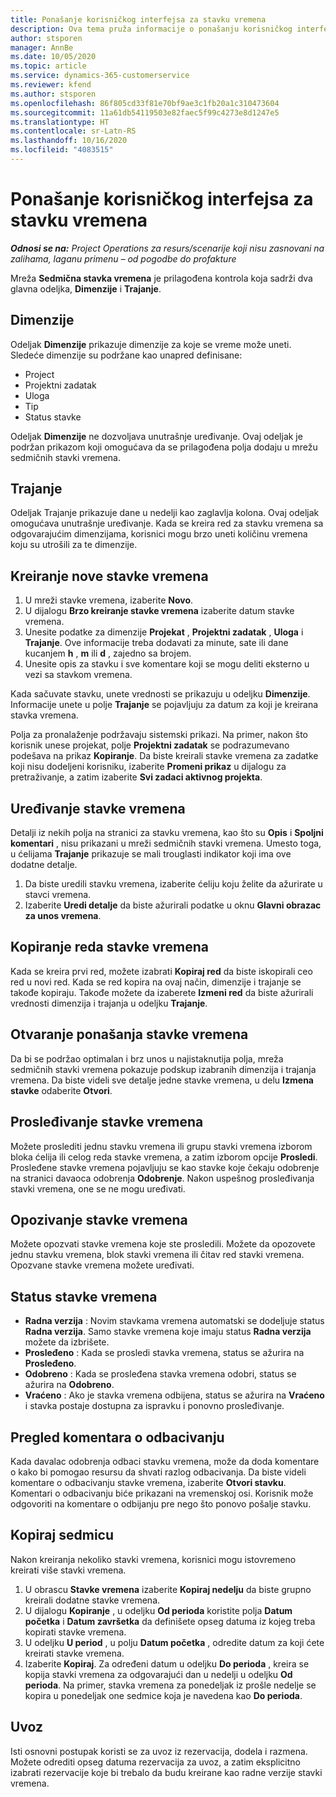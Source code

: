 ```yaml
---
title: Ponašanje korisničkog interfejsa za stavku vremena
description: Ova tema pruža informacije o ponašanju korisničkog interfejsa za stavku vremena.
author: stsporen
manager: AnnBe
ms.date: 10/05/2020
ms.topic: article
ms.service: dynamics-365-customerservice
ms.reviewer: kfend
ms.author: stsporen
ms.openlocfilehash: 86f805cd33f81e70bf9ae3c1fb20a1c310473604
ms.sourcegitcommit: 11a61db54119503e82faec5f99c4273e8d1247e5
ms.translationtype: HT
ms.contentlocale: sr-Latn-RS
ms.lasthandoff: 10/16/2020
ms.locfileid: "4083515"
---
```

# <a name="time-entry-ui-behavior"></a>Ponašanje korisničkog interfejsa za stavku vremena

_**Odnosi se na:** Project Operations za resurs/scenarije koji nisu zasnovani na zalihama, laganu primenu – od pogodbe do profakture_


Mreža **Sedmična stavka vremena** je prilagođena kontrola koja sadrži dva glavna odeljka, **Dimenzije** i **Trajanje**.

## <a name="dimensions"></a>Dimenzije
Odeljak **Dimenzije** prikazuje dimenzije za koje se vreme može uneti. Sledeće dimenzije su podržane kao unapred definisane:

  - Project
  - Projektni zadatak
  - Uloga
  - Tip
  - Status stavke

Odeljak **Dimenzije** ne dozvoljava unutrašnje uređivanje. Ovaj odeljak je podržan prikazom koji omogućava da se prilagođena polja dodaju u mrežu sedmičnih stavki vremena.

## <a name="duration"></a>Trajanje
Odeljak Trajanje prikazuje dane u nedelji kao zaglavlja kolona. Ovaj odeljak omogućava unutrašnje uređivanje. Kada se kreira red za stavku vremena sa odgovarajućim dimenzijama, korisnici mogu brzo uneti količinu vremena koju su utrošili za te dimenzije.

## <a name="create-a-new-time-entry"></a>Kreiranje nove stavke vremena

1. U mreži stavke vremena, izaberite **Novo**. 
2. U dijalogu **Brzo kreiranje stavke vremena** izaberite datum stavke vremena.
3. Unesite podatke za dimenzije **Projekat** , **Projektni zadatak** , **Uloga** i **Trajanje**. Ove informacije treba dodavati za minute, sate ili dane kucanjem **h** , **m** ili **d** , zajedno sa brojem. 
4. Unesite opis za stavku i sve komentare koji se mogu deliti eksterno u vezi sa stavkom vremena. 

Kada sačuvate stavku, unete vrednosti se prikazuju u odeljku **Dimenzije**. Informacije unete u polje **Trajanje** se pojavljuju za datum za koji je kreirana stavka vremena.

Polja za pronalaženje podržavaju sistemski prikazi. Na primer, nakon što korisnik unese projekat, polje **Projektni zadatak** se podrazumevano podešava na prikaz **Kopiranje**. Da biste kreirali stavke vremena za zadatke koji nisu dodeljeni korisniku, izaberite **Promeni prikaz** u dijalogu za pretraživanje, a zatim izaberite **Svi zadaci aktivnog projekta**.

## <a name="edit-a-time-entry"></a>Uređivanje stavke vremena 
Detalji iz nekih polja na stranici za stavku vremena, kao što su **Opis** i **Spoljni komentari** , nisu prikazani u mreži sedmičnih stavki vremena. Umesto toga, u ćelijama **Trajanje** prikazuje se mali trouglasti indikator koji ima ove dodatne detalje. 

1. Da biste uredili stavku vremena, izaberite ćeliju koju želite da ažurirate u stavci vremena.
2. Izaberite **Uredi detalje** da biste ažurirali podatke u oknu **Glavni obrazac za unos vremena**. 

## <a name="copy-a-time-entry-row"></a>Kopiranje reda stavke vremena
Kada se kreira prvi red, možete izabrati **Kopiraj red** da biste iskopirali ceo red u novi red. Kada se red kopira na ovaj način, dimenzije i trajanje se takođe kopiraju. Takođe možete da izaberete **Izmeni red** da biste ažurirali vrednosti dimenzija i trajanja u odeljku **Trajanje**.

## <a name="open-a-time-entry-behavior"></a>Otvaranje ponašanja stavke vremena
Da bi se podržao optimalan i brz unos u najistaknutija polja, mreža sedmičnih stavki vremena pokazuje podskup izabranih dimenzija i trajanja vremena. Da biste videli sve detalje jedne stavke vremena, u delu **Izmena stavke** odaberite **Otvori**.

## <a name="submit-a-time-entry"></a>Prosleđivanje stavke vremena
Možete proslediti jednu stavku vremena ili grupu stavki vremena izborom bloka ćelija ili celog reda stavke vremena, a zatim izborom opcije **Prosledi**. Prosleđene stavke vremena pojavljuju se kao stavke koje čekaju odobrenje na stranici davaoca odobrenja **Odobrenje**. Nakon uspešnog prosleđivanja stavki vremena, one se ne mogu uređivati.

## <a name="recall-a-time-entry"></a>Opozivanje stavke vremena
Možete opozvati stavke vremena koje ste prosledili. Možete da opozovete jednu stavku vremena, blok stavki vremena ili čitav red stavki vremena. Opozvane stavke vremena možete uređivati.

## <a name="time-entry-status"></a>Status stavke vremena

- **Radna verzija** : Novim stavkama vremena automatski se dodeljuje status **Radna verzija**. Samo stavke vremena koje imaju status **Radna verzija** možete da izbrišete.
- **Prosleđeno** : Kada se prosledi stavka vremena, status se ažurira na **Prosleđeno**. 
- **Odobreno** : Kada se prosleđena stavka vremena odobri, status se ažurira na **Odobreno**. 
- **Vraćeno** : Ako je stavka vremena odbijena, status se ažurira na **Vraćeno** i stavka postaje dostupna za ispravku i ponovno prosleđivanje. 

## <a name="view-rejection-comments"></a>Pregled komentara o odbacivanju
Kada davalac odobrenja odbaci stavku vremena, može da doda komentare o kako bi pomogao resursu da shvati razlog odbacivanja. Da biste videli komentare o odbacivanju stavke vremena, izaberite **Otvori stavku**. Komentari o odbacivanju biće prikazani na vremenskoj osi. Korisnik može odgovoriti na komentare o odbijanju pre nego što ponovo pošalje stavku.

## <a name="copy-week"></a>Kopiraj sedmicu
Nakon kreiranja nekoliko stavki vremena, korisnici mogu istovremeno kreirati više stavki vremena.

1. U obrascu **Stavke vremena** izaberite **Kopiraj nedelju** da biste grupno kreirali dodatne stavke vremena. 
2. U dijalogu **Kopiranje** , u odeljku **Od perioda** koristite polja **Datum početka** i **Datum završetka** da definišete opseg datuma iz kojeg treba kopirati stavke vremena. 
3. U odeljku **U period** , u polju **Datum početka** , odredite datum za koji ćete kreirati stavke vremena. 
4. Izaberite **Kopiraj**. Za određeni datum u odeljku **Do perioda** , kreira se kopija stavki vremena za odgovarajući dan u nedelji u odeljku **Od perioda**. Na primer, stavka vremena za ponedeljak iz prošle nedelje se kopira u ponedeljak one sedmice koja je navedena kao **Do perioda**.

## <a name="import"></a>Uvoz
Isti osnovni postupak koristi se za uvoz iz rezervacija, dodela i razmena. Možete odrediti opseg datuma rezervacija za uvoz, a zatim eksplicitno izabrati rezervacije koje bi trebalo da budu kreirane kao radne verzije stavki vremena. 
